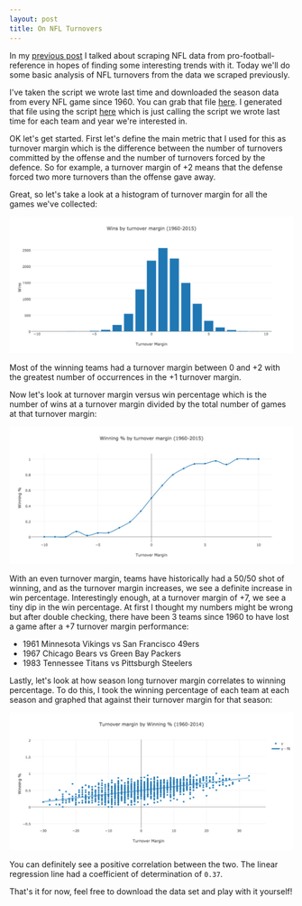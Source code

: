 ```yaml
---
layout: post
title: On NFL Turnovers
---
```


In my [previous post](http://alexk307.github.io/nfl-scraper/) I talked about scraping NFL data from pro-football-reference in hopes of finding some interesting trends with it.
Today we'll do some basic analysis of NFL turnovers from the data we scraped previously.

I've taken the script we wrote last time and downloaded the season data from every NFL game since 1960. You can grab that file [here](https://raw.githubusercontent.com/alexk307/nfl/master/nfl_masterfile_1960-2015.csv).
I generated that file using the script [here](https://github.com/alexk307/nfl/blob/master/build_data_set.py) which is just calling the script we wrote last time for each team and year we're interested in.

OK let's get started. First let's define the main metric that I used for this as turnover margin which is the difference between the number of turnovers committed by the offense and the number of turnovers forced by the defence.
So for example, a turnover margin of +2 means that the defense forced two more turnovers than the offense gave away.

Great, so let's take a look at a histogram of turnover margin for all the games we've collected:

![](/images/win_histo.png)

Most of the winning teams had a turnover margin between 0 and +2 with the greatest number of occurrences in the +1 turnover margin.

Now let's look at turnover margin versus win percentage which is the number of wins at a turnover margin divided by the total number of games at that turnover margin:

![](/images/percbyturnovers.png)

With an even turnover margin, teams have historically had a 50/50 shot of winning, and as the turnover margin increases, we see a definite increase in win percentage.
Interestingly enough, at a turnover margin of +7, we see a tiny dip in the win percentage. At first I thought my numbers might be wrong but after double checking, there have been 3 teams since 1960 to have lost a game after a +7 turnover margin performance:

- 1961 Minnesota Vikings vs San Francisco 49ers
- 1967 Chicago Bears vs Green Bay Packers
- 1983 Tennessee Titans vs Pittsburgh Steelers

Lastly, let's look at how season long turnover margin correlates to winning percentage. To do this, I took the winning percentage of each team at each season and graphed that against their turnover margin for that season:

![](/images/turnover_season.png)

You can definitely see a positive correlation between the two. The linear regression line had a coefficient of determination of `0.37`.

That's it for now, feel free to download the data set and play with it yourself!